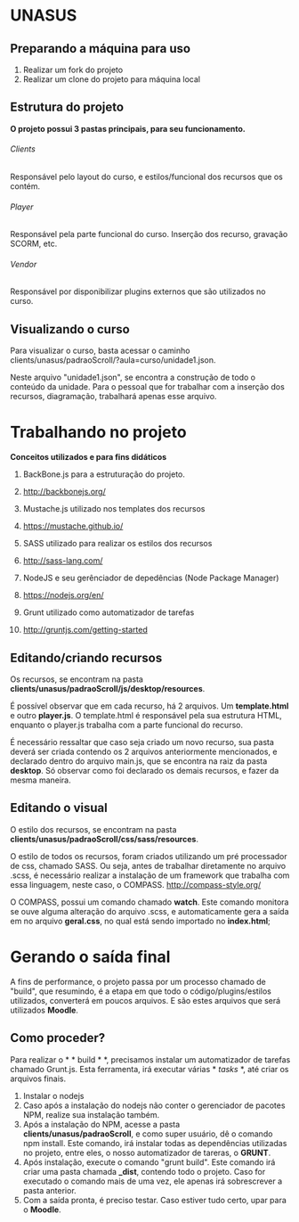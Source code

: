 # UNASUS

## Preparando a máquina para uso  

1. Realizar um fork do projeto
2. Realizar um clone do projeto para máquina local 


## Estrutura do projeto
**O projeto possui 3 pastas principais, para seu funcionamento.**

###### Clients
Responsável pelo layout do curso, e estilos/funcional dos recursos que os contém. 

###### Player
Responsável pela parte funcional do curso. Inserção dos recurso, gravação SCORM, etc.

###### Vendor 
Responsável por disponibilizar plugins externos que são utilizados no curso.



## Visualizando o curso

Para visualizar o curso, basta acessar o caminho clients/unasus/padraoScroll/?aula=curso/unidade1.json.

Neste arquivo "unidade1.json", se encontra a construção de todo o conteúdo da unidade. 
Para o pessoal que for trabalhar com a inserção dos recursos, diagramação, trabalhará apenas esse arquivo.


# Trabalhando no projeto

**Conceitos utilizados e para fins didáticos**

1. BackBone.js para a estruturação do projeto.
  1. http://backbonejs.org/

1. Mustache.js utilizado nos templates dos recursos
  1. https://mustache.github.io/

1. SASS utilizado para realizar os estilos dos recursos
  1. http://sass-lang.com/
  
1. NodeJS e seu gerênciador de depedências (Node Package Manager)
  1. https://nodejs.org/en/

1. Grunt utilizado como automatizador de tarefas
  1. http://gruntjs.com/getting-started

## Editando/criando recursos 

Os recursos, se encontram na pasta **clients/unasus/padraoScroll/js/desktop/resources**.

É possível observar que em cada recurso, há 2 arquivos. Um **template.html** e outro **player.js**.
O template.html é responsável pela sua estrutura HTML, enquanto o player.js trabalha com a parte funcional do recurso.

É necessário ressaltar que caso seja criado um novo recurso, sua pasta deverá ser criada contendo os 2 arquivos anteriormente mencionados, e declarado dentro do arquivo main.js, que se encontra na raiz da pasta **desktop**. Só observar como foi declarado os demais recursos, e fazer da mesma maneira.


## Editando o visual

O estilo dos recursos, se encontram na pasta **clients/unasus/padraoScroll/css/sass/resources**.

O estilo de todos os recursos, foram criados utilizando um pré processador de css, chamado SASS. Ou seja, antes de trabalhar diretamente no arquivo .scss, é necessário realizar a instalação de um framework que trabalha com essa linguagem, neste caso, o COMPASS. http://compass-style.org/

O COMPASS, possui um comando chamado **watch**. Este comando monitora se ouve alguma alteração do arquivo .scss, e automaticamente gera a saída em no arquivo **geral.css**, no qual está sendo importado no **index.html**; 


# Gerando o saída final

A fins de performance, o projeto passa por um processo chamado de "build", que resumindo, é a etapa em que todo o código/plugins/estilos utilizados, converterá em poucos arquivos. E são estes arquivos que será utilizados **Moodle**.


## Como proceder?

Para realizar o * * build * *, precisamos instalar um automatizador de tarefas chamado Grunt.js. Esta ferramenta, irá executar várias * *tasks* *, até criar os arquivos finais. 

1. Instalar o nodejs
2. Caso após a instalação do nodejs não conter o gerenciador de pacotes NPM, realize sua instalação também.
3. Após a instalação do NPM, acesse a pasta **clients/unasus/padraoScroll**, e como super usuário, dê o comando npm install. Este comando, irá instalar todas as dependências utilizadas no projeto, entre eles, o nosso automatizador de tareras, o **GRUNT**.
4. Após instalação, execute o comando "grunt build". Este comando irá criar uma pasta chamada **_dist**, contendo todo o projeto. Caso for executado o comando mais de uma vez, ele apenas irá sobrescrever a pasta anterior.
5. Com a saída pronta, é preciso testar. Caso estiver tudo certo, upar para o **Moodle**.







